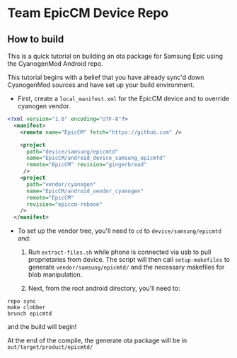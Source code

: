 Team EpicCM Device Repo
=======================

How to build
------------
This is a quick tutorial on building an ota package for Samsung Epic using the CyanogenMod Android repo.

This tutorial begins with a belief that you have already sync'd down CyanogenMod sources and have set up your build environment.

* First, create a `local_manifest.xml` for the EpicCM device and to override cyanogen vendor.

```xml
<?xml version="1.0" encoding="UTF-8"?>
  <manifest>
    <remote name="EpicCM" fetch="https://github.com" />

    <project
      path="device/samsung/epicmtd"
      name="EpicCM/android_device_samsung_epicmtd"
      remote="EpicCM" revision="gingerbread"
     />
    <project
      path="vendor/cyanogen"
      name="EpicCM/android_vendor_cyanogen"
      remote="EpicCM"
      revision="epiccm-rebase"
    />
  </manifest>
```

* To set up the vendor tree, you'll need to `cd` to `device/samsung/epicmtd` and:

  1. Run `extract-files.sh` while phone is connected via usb to pull proprietaries from device. The script will then call `setup-makefiles` to generate `vendor/samsung/epicmtd/` and the necessary makefiles for blob manipulation.

  2. Next, from the root android directory, you'll need to:

```
repo sync
make clobber
brunch epicmtd
```

and the build will begin!

At the end of the compile, the generate ota package will be in `out/target/product/epicmtd/`
